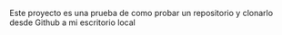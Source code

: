 Este proyecto es una prueba de como probar un repositorio y clonarlo desde Github a mi escritorio local 
